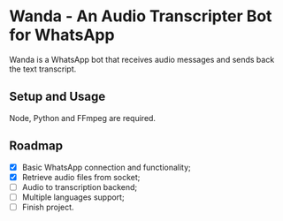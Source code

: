 # Wanda - An Audio Transcripter Bot for WhatsApp

  Wanda is a WhatsApp bot that receives audio messages and sends back the text transcript.

## Setup and Usage

  Node, Python and FFmpeg are required.

## Roadmap

- [x] Basic WhatsApp connection and functionality;
- [x] Retrieve audio files from socket;
- [ ] Audio to transcription backend;
- [ ] Multiple languages support;
- [ ] Finish project.
